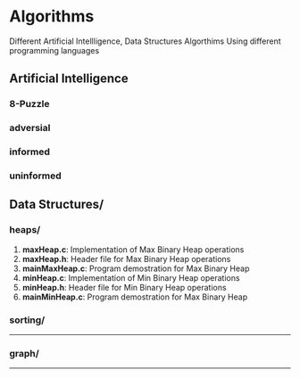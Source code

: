 # Algorithms
Different Artificial Intellligence, Data Structures Algorthims Using different programming languages
## Artificial Intelligence 
### 8-Puzzle

### adversial

### informed

### uninformed 

## Data Structures/
### heaps/
1) **maxHeap.c**: Implementation of Max Binary Heap operations 
2) **maxHeap.h**: Header file for Max Binary Heap operations 
3) **mainMaxHeap.c**: Program demostration for Max Binary Heap
4) **minHeap.c**: Implementation of Min Binary Heap operations 
5) **minHeap.h**: Header file for Min Binary Heap operations
6) **mainMinHeap.c**: Program demostration for Max Binary Heap
### sorting/
--------- 
### graph/ 
---------